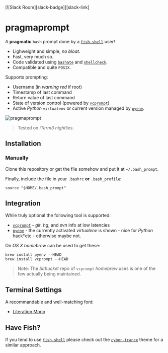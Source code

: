 [![Slack Room][slack-badge]][slack-link]

# pragmaprompt

A **pragmatic** `bash` prompt done by a [`fish-shell`](https://github.com/fish-shell/fish-shell) user!

* Lighweight and simple, _no bloat_.
* Fast, very much so.
* Code validated using [`bashate`](https://github.com/openstack-dev/bashate) and [`shellcheck`](https://github.com/koalaman/shellcheck).
* Compatible and quite `POSIX`.

Supports prompting:

* Username (in *warning red* if root)
* Timestamp of last command
* Return value of last command
* State of version control (powered by [`vcprompt`](https://bitbucket.org/gward/vcprompt))
* Active *Python* `virtualenv` or current version managed by [`pyenv`](https://github.com/yyuu/pyenv).

![pragmaprompt]

> Tested on *iTerm3 nightlies*.

## Installation

### Manually

Clone this repository or get the file somehow and put it at `~/.bash_prompt`.

Finally, include the file in your `.bashrc` **or** `.bash_profile`:

```
source "$HOME/.bash_prompt"
```

## Integration

While truly optional the following tool is supported:

* [`vcprompt`](https://bitbucket.org/gward/vcprompt) - *git*, *hg*, and *svn* info at low latencies
* [`pyenv`](https://github.com/yyuu/pyenv) - the currently activated *virtualenv* is shown - nice for *Python* hack*etc - otherwise maybe not.

On *OS X* *homebrew* can be used to get these:

```
brew install pyenv --HEAD
brew install vcprompt --HEAD
```

> Note: The *bitbucket* repo of `vcprompt` *homebrew* uses is one of the few actually being maintained.

## Terminal Settings

A recommandable and well-matching font:

* [Literation Mono](https://github.com/powerline/fonts/tree/master/LiberationMono)

[vcprompt]: https://bitbucket.org/gward/vcprompt
[pragmaprompt]: https://cloud.githubusercontent.com/assets/80815/15529646/1776807a-224f-11e6-8bf0-77c210919af1.png

## Have Fish?

If you tend to use [`fish-shell`](https://github.com/fish-shell/fish-shell) please check out the [`cyber-trance`](https://github.com/fishgretel/cyber-trance) theme for a similar approach.

[vcprompt]: https://bitbucket.org/gward/vcprompt
[pragmaprompt]: https://cloud.githubusercontent.com/assets/80815/15529646/1776807a-224f-11e6-8bf0-77c210919af1.png

